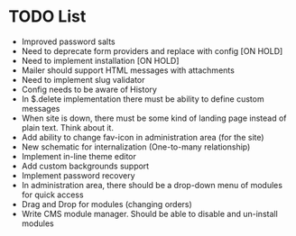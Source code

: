 TODO List
=========

 * Improved password salts
 * Need to deprecate form providers and replace with config [ON HOLD]
 * Need to implement installation [ON HOLD]
 * Mailer should support HTML messages with attachments
 * Need to implement slug validator
 * Config needs to be aware of History
 * In $.delete implementation there must be ability to define custom messages
 * When site is down, there must be some kind of landing page instead of plain text. Think about it.
 * Add ability to change fav-icon in administration area (for the site)
 * New schematic for internalization (One-to-many relationship)
 * Implement in-line theme editor
 * Add custom backgrounds support
 * Implement password recovery
 * In administration area, there should be a drop-down menu of modules for quick access
 * Drag and Drop for modules (changing orders)
 * Write CMS module manager. Should be able to disable and un-install modules